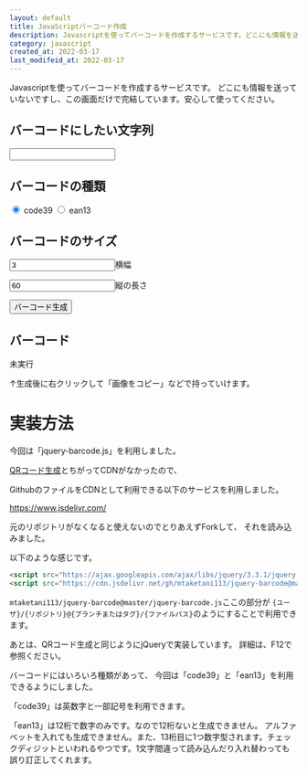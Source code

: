 ```yaml
---
layout: default
title: JavaScriptバーコード作成
description: Javascriptを使ってバーコードを作成するサービスです。どこにも情報を送っていないですし、この画面だけで完結しています。安心して使ってください。
category: javascript
created_at: 2022-03-17
last_modifeid_at: 2022-03-17
---
```


<script src="https://cdn.jsdelivr.net/gh/mtaketani113/jquery-barcode@master/jquery-barcode.js"></script> 
<script type="text/JavaScript">

  $(function(){   
    $("#barcodeCreateButton").click(function(){
      let barcodeText = $("#barcode-text").val();
      let width = $("#width").val();
      let height = $("#height").val();
      let barcodeType = $('input:radio[name="barcodeType"]:checked').val();
      $("#img-barcord").html("");
      $("#img-barcord").barcode(barcodeText, barcodeType,{barWidth:width, barHeight:height,output:"css"});
    });

    $("#barcode-text,#width,#height").keypress(function(e){
      if(e.which == 13){
        $("#barcodeCreateButton").click();
      }
    });
  });

</script>

Javascriptを使ってバーコードを作成するサービスです。
どこにも情報を送っていないですし、この画面だけで完結しています。安心して使ってください。

## バーコードにしたい文字列

<input type="text" id="barcode-text"/>

## バーコードの種類

<input type="radio" name="barcodeType" id="code39" checked="checked" value="code39"/>
<label for="code39">code39</label>

<input type="radio" name="barcodeType" id="ean13" value="ean13"/>
<label for="ean13">ean13</label>

## バーコードのサイズ

<input type="text" id="width" value="3"/>横幅

<input type="text" id="height" value="60"/>縦の長さ

<input type="button" id="barcodeCreateButton" value="バーコード生成"/>

## バーコード

<div id="img-barcord">
未実行
</div>

↑生成後に右クリックして「画像をコピー」などで持っていけます。

# 実装方法

今回は「jquery-barcode.js」を利用しました。

[QRコード生成](/it/javascript/javascriptQRCode.html)とちがってCDNがなかったので、

GithubのファイルをCDNとして利用できる以下のサービスを利用しました。

https://www.jsdelivr.com/

元のリポジトリがなくなると使えないのでとりあえずForkして、
それを読み込みました。

以下のような感じです。

```Html
<script src="https://ajax.googleapis.com/ajax/libs/jquery/3.3.1/jquery.min.js"></script>
<script src="https://cdn.jsdelivr.net/gh/mtaketani113/jquery-barcode@master/jquery-barcode.js"></script> 
```

`mtaketani113/jquery-barcode@master/jquery-barcode.js`ここの部分が
`{ユーザ}/{リポジトリ}@{ブランチまたはタグ}/{ファイルパス}`のようにすることで利用できます。

あとは、QRコード生成と同じようにjQueryで実装しています。
詳細は、F12で参照ください。

バーコードにはいろいろ種類があって、
今回は「code39」と「ean13」を利用できるようにしました。

「code39」は英数字と一部記号を利用できます。

「ean13」は12桁で数字のみです。なので12桁ないと生成できません。
アルファベットを入れても生成できません。また、13桁目に1つ数字型されます。チェックディジットといわれるやつです。1文字間違って読み込んだり入れ替わっても誤り訂正してくれます。
